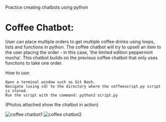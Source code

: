 Practice creating chatbots using python

# Coffee Chatbot: 

User can place multiple orders to get multiple coffee drinks using loops, lists and functions in python. The coffee chatbot will try to upsell an item to the user placing the order - in this case, 'the limited edition peppermint mocha'.
This chatbot builds on the previous coffee chatbot that only uses functions to take one order. 

How to use:

    Open a terminal window such as Git Bash.
    Navigate (using cd) to the directory where the coffeescript.py script is stored.
    Run the script with the command: python3 script.py


(Photos attached show the chatbot in action)

![coffee chatbot1](https://github.com/rbf123/practice-chatbots-python/assets/108244092/cb83c1b7-1c6d-499a-92f8-91207c6e6036)
![coffee chatbot2](https://github.com/rbf123/practice-chatbots-python/assets/108244092/64107615-b38f-443e-a23f-fd3e24c49aa8)
